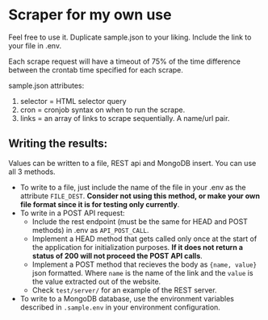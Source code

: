 # Scraper for my own use

Feel free to use it. Duplicate sample.json to your liking. Include the link to your file in .env.

Each scrape request will have a timeout of 75% of the time difference between the crontab time specified for each scrape.

sample.json attributes: 
1. selector = HTML selector query
2. cron = cronjob syntax on when to run the scrape.
3. links = an array of links to scrape sequentially. A name/url pair.

## Writing the results: 
Values can be written to a file, REST api and MongoDB insert. You can use all 3 methods.

- To write to a file, just include the name of the file in your .env as the attribute `FILE_DEST`. **Consider not using this method, or make your own file format since it is for testing only currently**.
- To write in a POST API request:
    - Include the rest endpoint (must be the same for HEAD and POST methods) in .env as `API_POST_CALL`.
    - Implement a HEAD method that gets called only once at the start of the application for initialization purposes. **If it does not return a status of 200 will not proceed the POST API calls**.
    - Implement a POST method that recieves the body as `{name, value}` json formatted. Where `name` is the name of the link and the `value` is the value extracted out of the website.
    - Check `test/server/` for an example of the REST server.
- To write to a MongoDB database, use the environment variables described in `.sample.env` in your environment configuration.